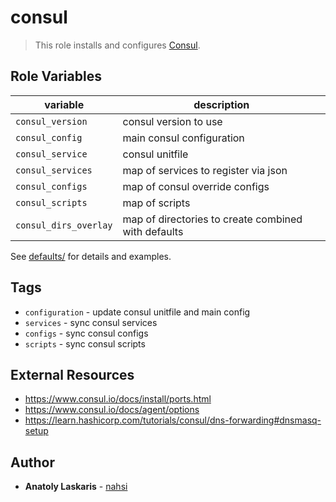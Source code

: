 # consul

>This role installs and configures [Consul](https://www.consul.io).

## Role Variables

| variable              | description                                         |
|-----------------------|-----------------------------------------------------|
| `consul_version`      | consul version to use                               |
| `consul_config`       | main consul configuration                           |
| `consul_service`      | consul unitfile                                     |
| `consul_services`     | map of services to register via json                |
| `consul_configs`      | map of consul override configs                      |
| `consul_scripts`      | map of scripts                                      |
| `consul_dirs_overlay` | map of directories to create combined with defaults |

See [defaults/](defaults/) for details and examples.

## Tags
* `configuration` - update consul unitfile and main config
* `services` - sync consul services
* `configs` - sync consul configs
* `scripts` - sync consul scripts

## External Resources
- https://www.consul.io/docs/install/ports.html
- https://www.consul.io/docs/agent/options
- https://learn.hashicorp.com/tutorials/consul/dns-forwarding#dnsmasq-setup

## Author
* **Anatoly Laskaris** - [nahsi](https://github.com/nahsi)
